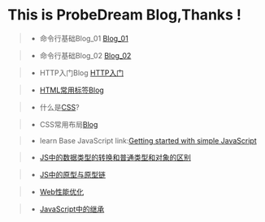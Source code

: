 # This is ProbeDream Blog,Thanks !
> * 命令行基础Blog_01 [Blog_01](https://charliesmith97.github.io/Blog/Blog-Folder/命令行基础Blog(上).html)

> * 命令行基础Blog_02 [Blog_02](https://charliesmith97.github.io/Blog/Blog-Folder/命令行基础Blog(下).html)

> * HTTP入门Blog [HTTP入门](https://charliesmith97.github.io/Blog/Blog-Folder/HTTP入门Blog.html) 

> * [HTML常用标签Blog](https://www.jianshu.com/p/9be797a47942)

> * 什么是[CSS](https://charliesmith97.github.io/Blog/Blog-Folder/什么是CSS.html)?

> * CSS常用布局[Blog](https://charliesmith97.github.io/Blog/Blog-Folder/CSS布局Blog.html)

> * learn Base JavaScript link:[Getting started with simple JavaScript](https://charliesmith97.github.io/Blog/Blog-Folder/JS里的数据类型.html)

> * [JS中的数据类型的转换和普通类型和对象的区别](https://charliesmith97.github.io/Blog/Blog-Folder/JS里的数据类型转换和普通类型和对象的区别.html)

> * [JS中的原型与原型链](https://charliesmith97.github.io/Blog/Blog-Folder/JS中的原型与原型链.html)

> *  [Web性能优化](https://charliesmith97.github.io/Blog/Blog-Folder/Web%E6%80%A7%E8%83%BD%E4%BC%98%E5%8C%96%E5%B8%B8%E7%94%A8%E6%89%8B%E6%AE%B5.html)

> * [JavaScript中的继承](https://charliesmith97.github.io/Blog/Blog-Folder/JS%E4%B8%AD%E7%9A%84%E7%BB%A7%E6%89%BF.html)
